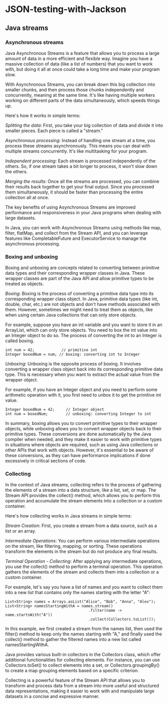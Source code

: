 # JSON-testing-with-Jackson


## Java streams

### Asynchronous streams
Java Asynchronous Streams is a feature that allows you to process a large amount of data in a more efficient and flexible way. Imagine you have a massive collection of data (like a list of numbers) that you want to work with, but doing it all at once could take a long time and make your program slow.

With Asynchronous Streams, you can break down this big collection into smaller chunks, and then process those chunks independently and concurrently, meaning at the same time. It's like having multiple workers working on different parts of the data simultaneously, which speeds things up.

Here's how it works in simple terms:

*Splitting the data*: First, you take your big collection of data and divide it into smaller pieces. Each piece is called a "stream."

*Asynchronous processing*: Instead of handling one stream at a time, you process these streams asynchronously. This means you can deal with multiple streams concurrently. It's like multitasking for your program.

*Independent processing*: Each stream is processed independently of the others. So, if one stream takes a bit longer to process, it won't slow down the others.

*Merging the results*: Once all the streams are processed, you can combine their results back together to get your final output. Since you processed them simultaneously, it should be faster than processing the entire collection all at once.

The key benefits of using Asynchronous Streams are improved performance and responsiveness in your Java programs when dealing with large datasets.

In Java, you can work with Asynchronous Streams using methods like map, filter, flatMap, and collect from the Stream API, and you can leverage features like CompletableFuture and ExecutorService to manage the asynchronous processing.

### Boxing and unboxing
Boxing and unboxing are concepts related to converting between primitive data types and their corresponding wrapper classes in Java. These wrapper classes are part of the Java API and allow primitive types to be treated as objects.

*Boxing*: Boxing is the process of converting a primitive data type into its corresponding wrapper class object. In Java, primitive data types (like int, double, char, etc.) are not objects and don't have methods associated with them. However, sometimes we might need to treat them as objects, like when using certain Java collections that can only store objects.

For example, suppose you have an int variable and you want to store it in an ArrayList, which can only store objects. You need to box the int value into an Integer object to do so. The process of converting the int to an Integer is called boxing.
```
int num = 42;            // primitive int
Integer boxedNum = num; // boxing: converting int to Integer
```
*Unboxing*: Unboxing is the opposite process of boxing. It involves converting a wrapper class object back into its corresponding primitive data type. This is necessary when you want to extract the actual value from the wrapper object.

For example, if you have an Integer object and you need to perform some arithmetic operation with it, you first need to unbox it to get the primitive int value.
```
Integer boxedNum = 42;     // Integer object
int num = boxedNum;        // unboxing: converting Integer to int
```

In summary, boxing allows you to convert primitive types to their wrapper objects, while unboxing allows you to convert wrapper objects back to their primitive types. These conversions are done automatically by the Java compiler when needed, and they make it easier to work with primitive types in situations where objects are required, such as using Java collections or other APIs that work with objects. However, it's essential to be aware of these conversions, as they can have performance implications if done excessively in critical sections of code.

### Collecting
In the context of Java streams, collecting refers to the process of gathering the elements of a stream into a data structure, like a list, set, or map. The Stream API provides the collect() method, which allows you to perform this operation and accumulate the stream elements into a collection or a custom container.

Here's how collecting works in Java streams in simple terms:

*Stream Creation*: First, you create a stream from a data source, such as a list or an array.

*Intermediate Operations*: You can perform various intermediate operations on the stream, like filtering, mapping, or sorting. These operations transform the elements in the stream but do not produce any final results.

*Terminal Operation - Collecting*: After applying any intermediate operations, you use the collect() method to perform a terminal operation. This operation gathers the elements of the stream and collects them into a collection or a custom container.

For example, let's say you have a list of names and you want to collect them into a new list that contains only the names starting with the letter "A":

```
List<String> names = Arrays.asList("Alice", "Bob", "Anna", "Alex");
List<String> namesStartingWithA = names.stream()
                                     .filter(name -> name.startsWith("A"))
                                     .collect(Collectors.toList());
```

In this example, we first created a stream from the names list, then used the filter() method to keep only the names starting with "A," and finally used the collect() method to gather the filtered names into a new list called namesStartingWithA.

Java provides various built-in collectors in the Collectors class, which offer additional functionalities for collecting elements. For instance, you can use Collectors.toSet() to collect elements into a set, or Collectors.groupingBy() to create a map grouping elements based on a specific criterion.

Collecting is a powerful feature of the Stream API that allows you to transform and process data from a stream into more useful and structured data representations, making it easier to work with and manipulate large datasets in a concise and expressive manner.

